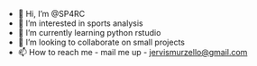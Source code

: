 - 👋 Hi, I’m @SP4RC
- 👀 I’m interested in sports analysis
- 🌱 I’m currently learning python rstudio
- 💞️ I’m looking to collaborate on small projects
- 📫 How to reach me - mail me up - jervismurzello@gmail.com

<!---
SP4RC/SP4RC is a ✨ special ✨ repository because its `README.md` (this file) appears on your GitHub profile.
You can click the Preview link to take a look at your changes.
--->
